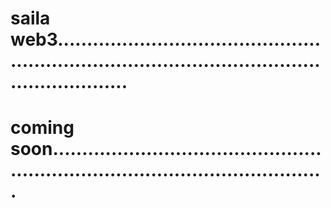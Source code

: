 # saila web3......................................................................................................................
# coming soon....................................................................................................
